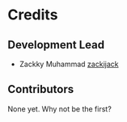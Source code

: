 # Credits

## Development Lead

- Zackky Muhammad [zackijack](https://github.com/zackijack)

## Contributors

None yet. Why not be the first?